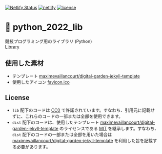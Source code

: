 [![Netlify Status](https://api.netlify.com/api/v1/badges/372f004b-ea59-4ba2-bbbf-2d5f6213fffd/deploy-status)](https://app.netlify.com/sites/python-2022-lib/deploys)
[![netlify](https://img.shields.io/badge/netlify-python--2022--lib-3bb)](https://python-2022-lib.netlify.app/)
[![license](https://img.shields.io/badge/license-CC0--1.0-blue)](https://github.com/moyomogi/python_2022_lib/blob/master/LICENSE)

# 🐍 python_2022_lib

競技プログラミング用のライブラリ (Python)  
[Library](https://python-2022-lib.netlify.app/)

## 使用した素材

- テンプレート [maximevaillancourt/digital-garden-jekyll-template](https://github.com/maximevaillancourt/digital-garden-jekyll-template)
- 使用したアイコン [favicon.ico](https://icon-icons.com/icon/file-type-python/130221)

## License

- `lib` 配下のコードは [CC0](https://creativecommons.org/publicdomain/zero/1.0/deed.ja) で許諾されています。すなわち、引用元に記載せずに、これらのコードの一部または全部を使用できます。
- `dist` 配下のコードは、使用したテンプレート [maximevaillancourt/digital-garden-jekyll-template] のライセンスである [MIT](https://github.com/maximevaillancourt/digital-garden-jekyll-template/blob/master/LICENSE) を継承します。すなわち、`dist` 配下のコードの一部または全部を用いた場合は [maximevaillancourt/digital-garden-jekyll-template] を利用した旨を記載する必要があります。

[maximevaillancourt/digital-garden-jekyll-template]: https://github.com/maximevaillancourt/digital-garden-jekyll-template
